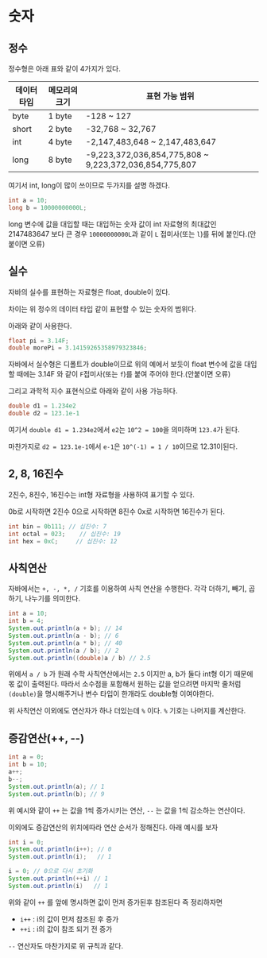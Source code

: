 # 숫자

## 정수

정수형은 아래 표와 같이 4가지가 있다.

|데이터 타입|메모리의 크기|표현 가능 범위|
|---|---|---|
|byte|1 byte|-128 ~ 127|
|short|2 byte|-32,768 ~ 32,767|
|int|4 byte|-2,147,483,648 ~ 2,147,483,647|
|long|8 byte|-9,223,372,036,854,775,808 ~ 9,223,372,036,854,775,807|

여기서 int, long이 많이 쓰이므로 두가지를 설명 하겠다.

```java
int a = 10;
long b = 10000000000L;
```

long 변수에 값을 대입할 때는 대입하는 숫자 값이 int 자료형의 최대값인 2147483647 보다 큰 경우 `10000000000L`과 같이 `L` 접미사(또는 `l`)를 뒤에 붙인다.(안 붙이면 오류)

## 실수

자바의 실수를 표현하는 자료형은 float, double이 있다.

차이는 위 정수의 데이터 타입 같이 표현할 수 있는 숫자의 범위다.

아래와 같이 사용한다.

```java
float pi = 3.14F;
double morePi = 3.14159265358979323846;
```

자바에서 실수형은 디폴트가 double이므로 위의 예에서 보듯이 float 변수에 값을 대입할 때에는 3.14F 와 같이 `F`접미사(또는 `f`)를 붙여 주어야 한다.(안붙이면 오류)

그리고 과학적 지수 표현식으로 아래와 같이 사용 가능하다.

```java
double d1 = 1.234e2
double d2 = 123.1e-1
```

여기서 `double d1 = 1.234e2`에서 `e2`는 `10^2 = 100`을 의미하며 `123.4`가 된다.

마찬가지로 `d2 = 123.1e-1`에서 `e-1`은 `10^(-1) = 1 / 10`이므로 12.31이된다.

## 2, 8, 16진수

2진수, 8진수, 16진수는 int형 자료형을 사용하여 표기할 수 있다.

0b로 시작하면 2진수 0으로 시작하면 8진수 0x로 시작하면 16진수가 된다.

```java
int bin = 0b111; // 십진수: 7
int octal = 023;    // 십진수: 19
int hex = 0xC;     // 십진수: 12
```

## 사칙연산

자바에서는 `+, -, *, /` 기호를 이용하여 사칙 연산을 수행한다.
각각 더하기, 빼기, 곱하기, 나누기를 의미한다.

```java
int a = 10;
int b = 4;
System.out.println(a + b); // 14
System.out.println(a - b); // 6
System.out.println(a * b); // 40
System.out.println(a / b); // 2
System.out.println((double)a / b) // 2.5
```

위에서 `a / b` 가 원래 수학 사칙연산에서는 `2.5` 이지만 
a, b가 둘다 int형 이기 때문에 몫 값이 출력된다.
따라서 소수점을 포함해서 원하는 값을 얻으려면 마지막 줄처럼 `(double)`을
명시해주거나 변수 타입이 한개라도 double형 이여야한다.

위 사칙연산 이외에도 연산자가 하나 더있는데 `%` 이다.
`%` 기호는 나머지를 계산한다.

## 증감연산(++, --)

```java
int a = 0;
int b = 10;
a++;
b--;
System.out.println(a); // 1
System.out.println(b); // 9
```

위 예시와 같이 `++` 는 값을 1씩 증가시키는 연산, `--` 는 값을 1씩 감소하는 연산이다.

이외에도 증감연산의 위치에따라 연산 순서가 정해진다. 아래 예시를 보자

```java
int i = 0;
System.out.println(i++); // 0
System.out.println(i);   // 1

i = 0; // 0으로 다시 초기화
System.out.println(++i) // 1
System.out.println(i)   // 1
```

위와 같이 `++` 를 앞에 명시하면 값이 먼저 증가된후 참조된다 즉 정리하자면

* `i++` : i의 값이 먼저 참조된 후 증가
* `++i` : i의 값이 참조 되기 전 증가 

`--` 연산자도 마찬가지로 위 규칙과 같다.